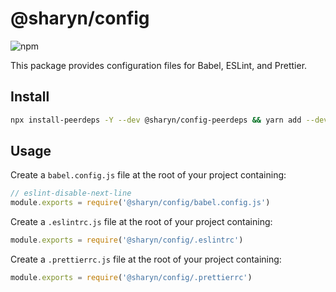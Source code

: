 # @sharyn/config

![npm](https://img.shields.io/npm/v/@sharyn/config.svg)

This package provides configuration files for Babel, ESLint, and Prettier.

## Install

```bash
npx install-peerdeps -Y --dev @sharyn/config-peerdeps && yarn add --dev @sharyn/config
```

## Usage

Create a `babel.config.js` file at the root of your project containing:

```js
// eslint-disable-next-line
module.exports = require('@sharyn/config/babel.config.js')
```

Create a `.eslintrc.js` file at the root of your project containing:

```js
module.exports = require('@sharyn/config/.eslintrc')
```

Create a `.prettierrc.js` file at the root of your project containing:

```js
module.exports = require('@sharyn/config/.prettierrc')
```
